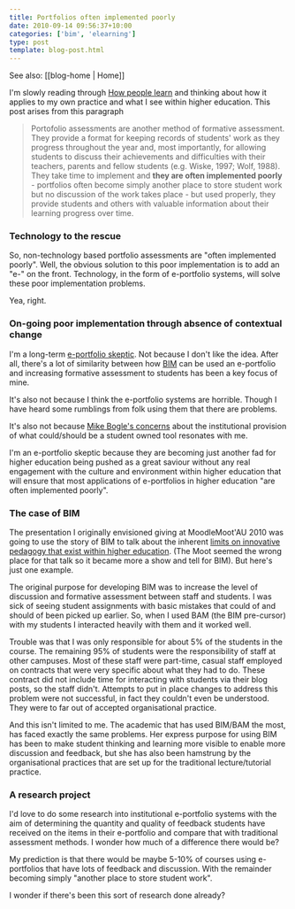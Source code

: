 ```yaml
---
title: Portfolios often implemented poorly
date: 2010-09-14 09:56:37+10:00
categories: ['bim', 'elearning']
type: post
template: blog-post.html
---
```


See also: [[blog-home | Home]]

I'm slowly reading through [How people learn](http://www.nap.edu/openbook.php?record_id=6160) and thinking about how it applies to my own practice and what I see within higher education. This post arises from this paragraph

> Portofolio assessments are another method of formative assessment. They provide a format for keeping records of students' work as they progress throughout the year and, most importantly, for allowing students to discuss their achievements and difficulties with their teachers, parents and fellow students (e.g. Wiske, 1997; Wolf, 1988). They take time to implement and **they are often implemented poorly** - portfolios often become simply another place to store student work but no discussion of the work takes place - but used properly, they provide students and others with valuable information about their learning progress over time.

### Technology to the rescue

So, non-technology based portfolio assessments are "often implemented poorly". Well, the obvious solution to this poor implementation is to add an "e-" on the front. Technology, in the form of e-portfolio systems, will solve these poor implementation problems.

Yea, right.

### On-going poor implementation through absence of contextual change

I'm a long-term [e-portfolio skeptic](/blog2/2009/01/21/why-am-i-a-eportfolio-skeptic/). Not because I don't like the idea. After all, there's a lot of similarity between how [BIM](/blog2/research/bam-blog-aggregation-management/) can be used an e-portfolio and increasing formative assessment to students has been a key focus of mine.

It's also not because I think the e-portfolio systems are horrible. Though I have heard some rumblings from folk using them that there are problems.

It's also not because [Mike Bogle's concerns](http://techticker.net/2010/08/31/the-eportfolio-debate/) about the institutional provision of what could/should be a student owned tool resonates with me.

I'm an e-portfolio skeptic because they are becoming just another fad for higher education being pushed as a great saviour without any real engagement with the culture and environment within higher education that will ensure that most applications of e-portfolios in higher education "are often implemented poorly".

### The case of BIM

The presentation I originally envisioned giving at MoodleMoot'AU 2010 was going to use the story of BIM to talk about the inherent [limits on innovative pedagogy that exist within higher education](/blog2/publications/limits-in-developing-innovative-pedagogy-with-moodle-the-story-of-bim/). (The Moot seemed the wrong place for that talk so it became more a show and tell for BIM). But here's just one example.

The original purpose for developing BIM was to increase the level of discussion and formative assessment between staff and students. I was sick of seeing student assignments with basic mistakes that could of and should of been picked up earlier. So, when I used BAM (the BIM pre-cursor) with my students I interacted heavily with them and it worked well.

Trouble was that I was only responsible for about 5% of the students in the course. The remaining 95% of students were the responsibility of staff at other campuses. Most of these staff were part-time, casual staff employed on contracts that were very specific about what they had to do. These contract did not include time for interacting with students via their blog posts, so the staff didn't. Attempts to put in place changes to address this problem were not successful, in fact they couldn't even be understood. They were to far out of accepted organisational practice.

And this isn't limited to me. The academic that has used BIM/BAM the most, has faced exactly the same problems. Her express purpose for using BIM has been to make student thinking and learning more visible to enable more discussion and feedback, but she has also been hamstrung by the organisational practices that are set up for the traditional lecture/tutorial practice.

### A research project

I'd love to do some research into institutional e-portfolio systems with the aim of determining the quantity and quality of feedback students have received on the items in their e-portfolio and compare that with traditional assessment methods. I wonder how much of a difference there would be?

My prediction is that there would be maybe 5-10% of courses using e-portfolios that have lots of feedback and discussion. With the remainder becoming simply "another place to store student work".

I wonder if there's been this sort of research done already?